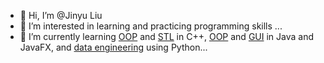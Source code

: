 - 👋 Hi, I’m @Jinyu Liu
- 👀 I’m interested in learning and practicing programming skills ...
- 🌱 I’m currently learning [OOP](https://github.com/JinyuLiu0116/CPP-Intermediate-Level/tree/main/OOP) and [STL](https://github.com/JinyuLiu0116/CPP-Intermediate-Level/tree/main/STL_containers) in C++, [OOP](https://github.com/JinyuLiu0116/Java-Entry-to-Intermediate/tree/main/OOP) and [GUI](https://github.com/JinyuLiu0116/Java-Entry-to-Intermediate/tree/main/Tic-Tac-Toe_complete) in Java and JavaFX, and [data engineering](https://github.com/JinyuLiu0116/Python-beginner-level.git) using Python...


<!---
JinyuLiu0116/JinyuLiu0116 is a ✨ special ✨ repository because its `README.md` (this file) appears on your GitHub profile.
You can click the Preview link to take a look at your changes.
--->
